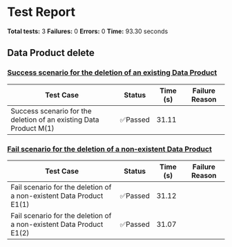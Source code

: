 # Test Report

**Total tests:** 3
**Failures:** 0
**Errors:** 0
**Time:** 93.30 seconds

## Data Product delete


### [Success scenario for the deletion of an existing Data Product](https://github.com/BrobridgeOrg/gravity-cli-tests/tree/main/data_product_delete_test/data_product_delete_test.feature#L9)

| Test Case | Status | Time (s) | Failure Reason |
|-----------|--------|----------|----------------|
| Success scenario for the deletion of an existing Data Product M(1)  | ✅Passed | 31.11 |  |

### [Fail scenario for the deletion of a non-existent Data Product](https://github.com/BrobridgeOrg/gravity-cli-tests/tree/main/data_product_delete_test/data_product_delete_test.feature#L21)

| Test Case | Status | Time (s) | Failure Reason |
|-----------|--------|----------|----------------|
| Fail scenario for the deletion of a non-existent Data Product E1(1)  | ✅Passed | 31.12 |  |
| Fail scenario for the deletion of a non-existent Data Product E1(2)  | ✅Passed | 31.07 |  |

